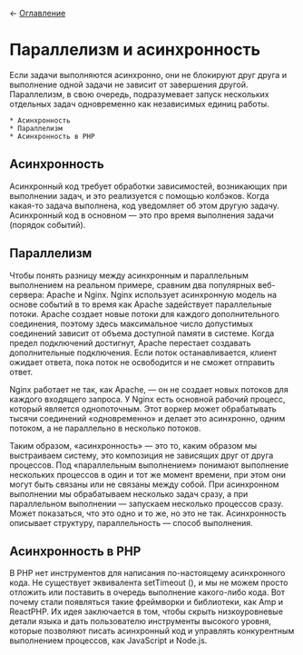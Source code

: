 ← [Оглавление](https://github.com/lutov/interview/blob/main/README.md)

# Параллелизм и асинхронность

Если задачи выполняются асинхронно, они не блокируют друг друга и выполнение одной задачи не зависит от завершения другой. Параллелизм, в свою очередь, подразумевает запуск нескольких отдельных задач одновременно как независимых единиц работы.

    * Асинхронность
    * Параллелизм
    * Асинхронность в PHP
    
## Асинхронность

Асинхронный код требует обработки зависимостей, возникающих при выполнении задач, и это реализуется с помощью колбэков. Когда какая-то задача выполнена, код уведомляет об этом другую задачу. Асинхронный код в основном — это про время выполнения задачи (порядок событий).

## Параллелизм

Чтобы понять разницу между асинхронным и параллельным выполнением на реальном примере, сравним два популярных веб-сервера: Apache и Nginx. Nginx использует асинхронную модель на основе событий в то время как Apache задействует параллельные потоки. Apache создает новые потоки для каждого дополнительного соединения, поэтому здесь максимальное число допустимых соединений зависит от объема доступной памяти в системе. Когда предел подключений достигнут, Apache перестает создавать дополнительные подключения. Если поток останавливается, клиент ожидает ответа, пока поток не освободится и не сможет отправить ответ.

Nginx работает не так, как Apache, — он не создает новых потоков для каждого входящего запроса. У Nginx есть основной рабочий процесс, который является однопоточным. Этот воркер может обрабатывать тысячи соединений «одновременно» и делает это асинхронно, одним потоком, а не параллельно в несколько потоков.

Таким образом, «асинхронность» — это то, каким образом мы выстраиваем систему, это композиция не зависящих друг от друга процессов. Под «параллельным выполнением» понимают выполнение нескольких процессов в один и тот же момент времени, при этом они могут быть связаны или не связаны между собой. При асинхронном выполнении мы обрабатываем несколько задач сразу, а при параллельном выполнении — запускаем несколько процессов сразу. Может показаться, что это одно и то же, но это не так. Асинхронность описывает структуру, параллельность — способ выполнения.

## Асинхронность в PHP

В PHP нет инструментов для написания по-настоящему асинхронного кода. Не существует эквивалента setTimeout (), и мы не можем просто отложить или поставить в очередь выполнение какого-либо кода. Вот почему стали появляться такие фреймворки и библиотеки, как Amp и ReactPHP. Их идея заключается в том, чтобы скрыть низкоуровневые детали языка и дать пользователю инструменты высокого уровня, которые позволяют писать асинхронный код и управлять конкурентным выполнением процессов, как JavaScript и Node.js.
